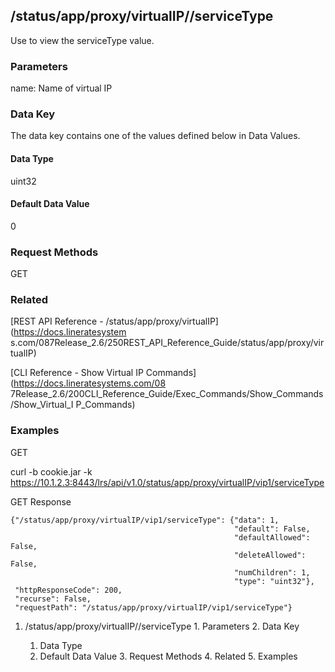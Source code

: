 ## /status/app/proxy/virtualIP/<name>/serviceType

Use to view the serviceType value.

### Parameters

name: Name of virtual IP

### Data Key

The data key contains one of the values defined below in Data Values.

#### Data Type

uint32

#### Default Data Value

0

### Request Methods

GET

### Related

[REST API Reference - /status/app/proxy/virtualIP](https://docs.lineratesystem
s.com/087Release_2.6/250REST_API_Reference_Guide/status/app/proxy/virtualIP)

[CLI Reference - Show Virtual IP Commands](https://docs.lineratesystems.com/08
7Release_2.6/200CLI_Reference_Guide/Exec_Commands/Show_Commands/Show_Virtual_I
P_Commands)

### Examples

GET

curl -b cookie.jar -k
https://10.1.2.3:8443/lrs/api/v1.0/status/app/proxy/virtualIP/vip1/serviceType

GET Response

    
    {"/status/app/proxy/virtualIP/vip1/serviceType": {"data": 1,
                                                      "default": False,
                                                      "defaultAllowed": False,
                                                      "deleteAllowed": False,
                                                      "numChildren": 1,
                                                      "type": "uint32"},
     "httpResponseCode": 200,
     "recurse": False,
     "requestPath": "/status/app/proxy/virtualIP/vip1/serviceType"}
    

  1. /status/app/proxy/virtualIP/<name>/serviceType
    1. Parameters
    2. Data Key
      1. Data Type
      2. Default Data Value
    3. Request Methods
    4. Related
    5. Examples

